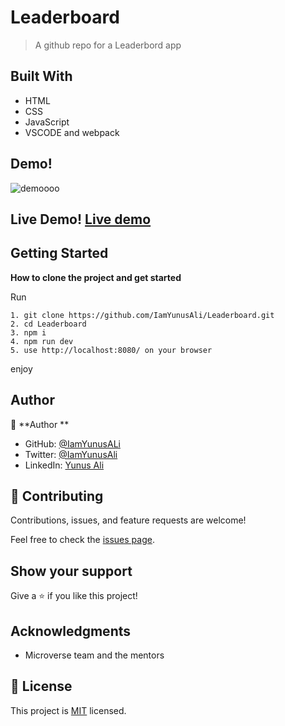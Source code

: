 # Leaderboard

> A github repo for a Leaderbord app

## Built With

- HTML
- CSS
- JavaScript
- VSCODE and webpack


## Demo! 
![demoooo](https://user-images.githubusercontent.com/32224137/179751779-ce2a3cf4-0168-4f3d-84f5-fa44037b3bce.png)


## Live Demo! [Live demo](https://iamyunusali.github.io/Leaderboard/)

## Getting Started

**How to clone the project and get started**

Run

```
1. git clone https://github.com/IamYunusAli/Leaderboard.git
2. cd Leaderboard
3. npm i
4. npm run dev
5. use http://localhost:8080/ on your browser
```

enjoy

## Author

👤 **Author **

- GitHub: [@IamYunusALi](https://github.com/iamyunusali)
- Twitter: [@IamYunusAli](https://twitter.com/iamyunusali)
- LinkedIn: [Yunus Ali](https://linkedin.com/in/iamyunusali)

## 🤝 Contributing

Contributions, issues, and feature requests are welcome!

Feel free to check the [issues page](../../issues/).

## Show your support

Give a ⭐️ if you like this project!

## Acknowledgments

- Microverse team and the mentors

## 📝 License

This project is [MIT](./MIT.md) licensed.
